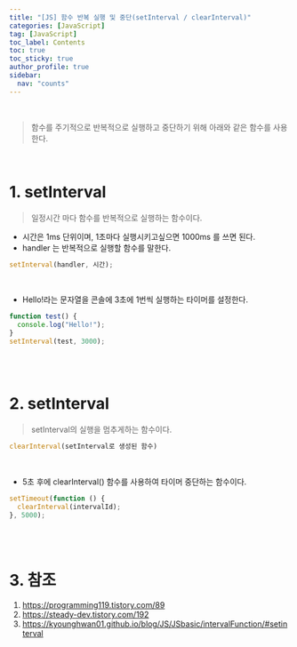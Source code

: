 ```yaml
---
title: "[JS] 함수 반복 실행 및 중단(setInterval / clearInterval)"
categories: [JavaScript]
tag: [JavaScript]
toc_label: Contents
toc: true
toc_sticky: true
author_profile: true
sidebar:
  nav: "counts"
---
```


<br>

> 함수를 주기적으로 반복적으로 실행하고 중단하기 위해 아래와 같은 함수를 사용한다.

<br>

# 1. setInterval

> 일정시간 마다 함수를 반복적으로 실행하는 함수이다.

- 시간은 1ms 단위이며, 1초마다 실행시키고싶으면 1000ms 를 쓰면 된다.
- handler 는 반복적으로 실행할 함수를 말한다.

```jsx
setInterval(handler, 시간);
```

<br>

- Hello!라는 문자열을 콘솔에 3초에 1번씩 실행하는 타이머를 설정한다.

```jsx
function test() {
  console.log("Hello!");
}
setInterval(test, 3000);
```

<br><br>

# 2. setInterval

> setInterval의 실행을 멈추게하는 함수이다.

```jsx
clearInterval(setInterval로 생성된 함수)
```

<br>

- 5초 후에 clearInterval() 함수를 사용하여 타이머 중단하는 함수이다.

```jsx
setTimeout(function () {
  clearInterval(intervalId);
}, 5000);
```

<br><br>

# 3. 참조

1. https://programming119.tistory.com/89
2. https://steady-dev.tistory.com/192
3. https://kyounghwan01.github.io/blog/JS/JSbasic/intervalFunction/#setinterval
